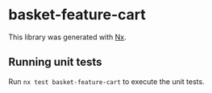 # basket-feature-cart

This library was generated with [Nx](https://nx.dev).

## Running unit tests

Run `nx test basket-feature-cart` to execute the unit tests.
